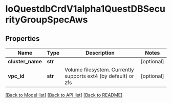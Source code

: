 # IoQuestdbCrdV1alpha1QuestDBSecurityGroupSpecAws

## Properties
Name | Type | Description | Notes
------------ | ------------- | ------------- | -------------
**cluster_name** | **str** |  | [optional] 
**vpc_id** | **str** | Volume filesystem.  Currently supports ext4 (by default) or zfs | [optional] 

[[Back to Model list]](../README.md#documentation-for-models) [[Back to API list]](../README.md#documentation-for-api-endpoints) [[Back to README]](../README.md)


